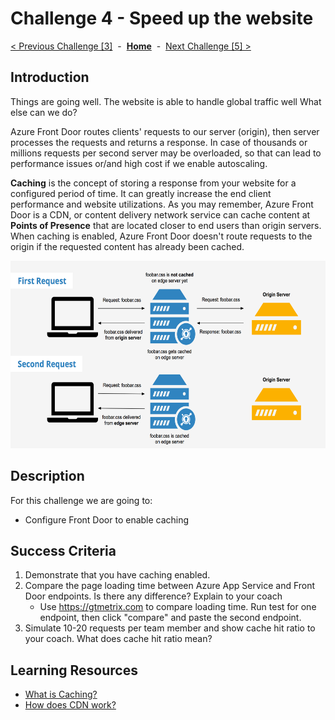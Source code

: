 # Challenge 4 - Speed up the website

[< Previous Challenge [3]](./Challenge03.md)&nbsp;&nbsp;-&nbsp;&nbsp;**[Home](../README.md)**&nbsp;&nbsp;-&nbsp;&nbsp;[Next Challenge [5] >](./Challenge05.md)

## Introduction

Things are going well.  The website is able to handle global traffic well  What else can we do?

Azure Front Door routes clients' requests to our server (origin), then server processes the requests and returns a response. In case of thousands or millions requests per second server may be overloaded, so that can lead to performance issues or/and high cost if we enable autoscaling. 

**Caching** is the concept of storing a response from your website for a configured period of time. It can greatly increase the end client performance and website utilizations. As you may remember, Azure Front Door is a CDN, or content delivery network service can cache content at **Points of Presence** that are located closer to end users than origin servers. When caching is enabled, Azure Front Door doesn't route requests to the origin if the requested content has already been cached.

<p align="center">
  <img src="./images/caching.png" width="600" height="300">
</p>

## Description

For this challenge we are going to: 
- Configure Front Door to enable caching

## Success Criteria

1. Demonstrate that you have caching enabled.
2. Compare the page loading time between Azure App Service and Front Door endpoints. Is there any difference? Explain to your coach
   - Use https://gtmetrix.com to compare loading time. Run test for one endpoint, then click "compare" and paste the second endpoint.
4. Simulate 10-20 requests per team member and show cache hit ratio to your coach. What does cache hit ratio mean?

## Learning Resources

- [What is Caching?](https://www.cloudflare.com/learning/cdn/what-is-caching/)
- [How does CDN work?](https://www.cloudflare.com/learning/cdn/what-is-a-cdn/)



